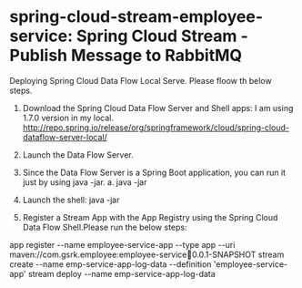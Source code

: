 # spring-cloud-stream-employee-service: Spring Cloud Stream - Publish Message to RabbitMQ

Deploying Spring Cloud Data Flow Local Serve. Please floow th below steps.

1.  Download the Spring Cloud Data Flow Server and Shell apps:
    I am using 1.7.0 version in my local.
http://repo.spring.io/release/org/springframework/cloud/spring-cloud-dataflow-server-local/

2.  Launch the Data Flow Server.

3.  Since the Data Flow Server is a Spring Boot application, you can run it just by using java -jar.
    a.  java -jar <jarname>
    
4.  Launch the shell: java -jar <jarname>

5.  Register a Stream App with the App Registry using the Spring Cloud Data Flow Shell.Please run the below steps:

app register --name employee-service-app --type app --uri maven://com.gsrk.employee:employee-service:jar:0.0.1-SNAPSHOT
stream create --name emp-service-app-log-data --definition 'employee-service-app'
stream deploy --name emp-service-app-log-data

